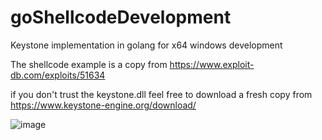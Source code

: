 # goShellcodeDevelopment
Keystone implementation in golang for x64 windows development

The shellcode example is a copy from https://www.exploit-db.com/exploits/51634

if you don't trust the keystone.dll feel free to download a fresh copy from https://www.keystone-engine.org/download/

![image](https://github.com/scriptchildie/goShellcodeDevelopment/assets/25459114/a9373c38-d566-4f41-b982-e6dab97c393d)
